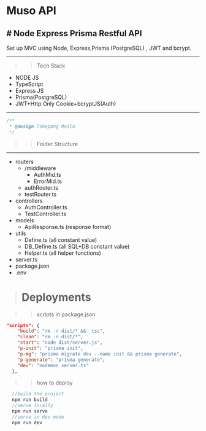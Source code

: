 # Muso API

## # Node Express Prisma Restful API

Set up MVC using Node, Express,Prisma (PostgreSQL) , JWT and bcrypt.
___ 

>> Tech Stack
 * NODE JS 
 * TypeScript
 * Express JS
 * Prisma(PostgreSQL)
 * JWT+Http Only Cookie+bcryptJS(Auth)

___
```javascript
/**
 * @design Tshepang Maila
 */
```

>> Folder Structure
___
 * routers
    * /middleware
        * AuthMid.ts
        * ErrorMid.ts
    * authRouter.ts
    * testRouter.ts
 * controllers
   * AuthController.ts
   * TestController.ts
 * models
   * ApiResponse.ts (response format)
 * utils
   * Define.ts (all constant value)
   * DB_Define.ts (all SQL+DB constant value)
   * Helper.ts (all helper functions)
 * server.ts
 * package.json
 * .env

># Deployments

>> scripts in package.json
```json
"scripts": {
    "build": "rm -r dist/* &&  tsc",
    "clean": "rm -r dist/*",
    "start": "node dist/server.js",
    "p-init": "prisma init",
    "p-mg": "prisma migrate dev --name init && prisma generate",
    "p-generate": "prisma generate",
    "dev": "nodemon server.ts"
  },

```

>> how to deploy

```javascript
  //build the project
  npm run build
  //serve locally
  npm run serve 
  //serve in dev mode
  npm run dev
```


